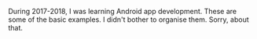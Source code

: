 During 2017-2018, I was learning Android app development. These are some of the basic examples. I didn't bother to organise them. Sorry, about that.
